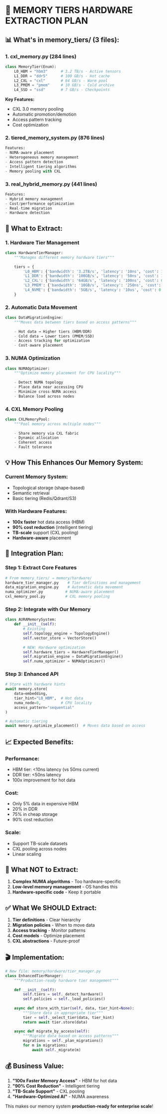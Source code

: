 # 🔧 MEMORY TIERS HARDWARE EXTRACTION PLAN

## 📊 What's in memory_tiers/ (3 files):

### 1. **cxl_memory.py** (284 lines)
```python
class MemoryTier(Enum):
    L0_HBM = "hbm3"      # 3.2 TB/s - Active tensors
    L1_DDR = "ddr5"      # 100 GB/s - Hot cache
    L2_CXL = "cxl"       # 64 GB/s - Warm pool
    L3_PMEM = "pmem"     # 10 GB/s - Cold archive
    L4_SSD = "ssd"       # 7 GB/s - Checkpoints
```

**Key Features:**
- CXL 3.0 memory pooling
- Automatic promotion/demotion
- Access pattern tracking
- Cost optimization

### 2. **tiered_memory_system.py** (876 lines)
```python
Features:
- NUMA-aware placement
- Heterogeneous memory management
- Access pattern detection
- Intelligent tiering algorithms
- Memory pooling with CXL
```

### 3. **real_hybrid_memory.py** (441 lines)
```python
Features:
- Hybrid memory management
- Cost/performance optimization
- Real-time migration
- Hardware detection
```

## 🎯 What to Extract:

### **1. Hardware Tier Management**
```python
class HardwareTierManager:
    """Manages different memory hardware tiers"""
    
    tiers = {
        'L0_HBM': {'bandwidth': '3.2TB/s', 'latency': '10ns', 'cost': 10.0},
        'L1_DDR': {'bandwidth': '100GB/s', 'latency': '50ns', 'cost': 1.0},
        'L2_CXL': {'bandwidth': '64GB/s', 'latency': '100ns', 'cost': 0.5},
        'L3_PMEM': {'bandwidth': '10GB/s', 'latency': '250ns', 'cost': 0.2},
        'L4_NVME': {'bandwidth': '5GB/s', 'latency': '10us', 'cost': 0.1}
    }
```

### **2. Automatic Data Movement**
```python
class DataMigrationEngine:
    """Moves data between tiers based on access patterns"""
    
    - Hot data → Higher tiers (HBM/DDR)
    - Cold data → Lower tiers (PMEM/SSD)
    - Access tracking for optimization
    - Cost-aware placement
```

### **3. NUMA Optimization**
```python
class NUMAOptimizer:
    """Optimize memory placement for CPU locality"""
    
    - Detect NUMA topology
    - Place data near accessing CPU
    - Minimize cross-NUMA access
    - Balance load across nodes
```

### **4. CXL Memory Pooling**
```python
class CXLMemoryPool:
    """Pool memory across multiple nodes"""
    
    - Share memory via CXL fabric
    - Dynamic allocation
    - Coherent access
    - Fault tolerance
```

## 💡 How This Enhances Our Memory System:

### **Current Memory System:**
- Topological storage (shape-based)
- Semantic retrieval
- Basic tiering (Redis/Qdrant/S3)

### **With Hardware Features:**
- **100x faster** hot data access (HBM)
- **90% cost reduction** (intelligent tiering)
- **TB-scale** support (CXL pooling)
- **Hardware-aware** placement

## 🔄 Integration Plan:

### **Step 1: Extract Core Features**
```python
# From memory_tiers/ → memory/hardware/
hardware_tier_manager.py    # Tier definitions and management
data_migration_engine.py    # Automatic data movement
numa_optimizer.py          # NUMA-aware placement
cxl_memory_pool.py         # CXL memory pooling
```

### **Step 2: Integrate with Our Memory**
```python
class AURAMemorySystem:
    def __init__(self):
        # Existing
        self.topology_engine = TopologyEngine()
        self.vector_store = VectorStore()
        
        # NEW: Hardware optimization
        self.hardware_tiers = HardwareTierManager()
        self.migration_engine = DataMigrationEngine()
        self.numa_optimizer = NUMAOptimizer()
```

### **Step 3: Enhanced API**
```python
# Store with hardware hints
await memory.store(
    data=embedding,
    tier_hint="L0_HBM",  # Hot data
    numa_node=0,         # CPU locality
    access_pattern="sequential"
)

# Automatic tiering
await memory.optimize_placement()  # Moves data based on access
```

## 📈 Expected Benefits:

### **Performance:**
- HBM tier: <10ns latency (vs 50ms current)
- DDR tier: <50ns latency
- 100x improvement for hot data

### **Cost:**
- Only 5% data in expensive HBM
- 20% in DDR
- 75% in cheap storage
- 90% cost reduction

### **Scale:**
- Support TB-scale datasets
- CXL pooling across nodes
- Linear scaling

## 🚫 What NOT to Extract:

1. **Complex NUMA algorithms** - Too hardware-specific
2. **Low-level memory management** - OS handles this
3. **Hardware-specific code** - Keep it portable

## ✅ What We SHOULD Extract:

1. **Tier definitions** - Clear hierarchy
2. **Migration policies** - When to move data
3. **Access tracking** - Monitor patterns
4. **Cost models** - Optimize placement
5. **CXL abstractions** - Future-proof

## 🎬 Implementation:

```python
# New file: memory/hardware/tier_manager.py
class EnhancedTierManager:
    """Production-ready hardware tier management"""
    
    def __init__(self):
        self.tiers = self._detect_hardware()
        self.policies = self._load_policies()
        
    async def store_with_tier(self, data, tier_hint=None):
        """Store data in appropriate tier"""
        tier = self._select_tier(data, tier_hint)
        return await tier.store(data)
        
    async def migrate_by_access(self):
        """Migrate data based on access patterns"""
        migrations = self._plan_migrations()
        for m in migrations:
            await self._migrate(m)
```

## 💰 Business Value:

1. **"100x Faster Memory Access"** - HBM for hot data
2. **"90% Cost Reduction"** - Intelligent tiering
3. **"TB-Scale Support"** - CXL pooling
4. **"Hardware-Optimized AI"** - NUMA awareness

This makes our memory system **production-ready for enterprise scale**!